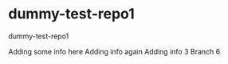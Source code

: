 # dummy-test-repo1
dummy-test-repo1

Adding some info here
Adding info again
Adding info 3
Branch 6
